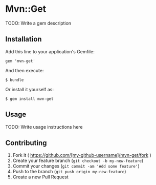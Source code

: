 # Mvn::Get

TODO: Write a gem description

## Installation

Add this line to your application's Gemfile:

    gem 'mvn-get'

And then execute:

    $ bundle

Or install it yourself as:

    $ gem install mvn-get

## Usage

TODO: Write usage instructions here

## Contributing

1. Fork it ( https://github.com/[my-github-username]/mvn-get/fork )
2. Create your feature branch (`git checkout -b my-new-feature`)
3. Commit your changes (`git commit -am 'Add some feature'`)
4. Push to the branch (`git push origin my-new-feature`)
5. Create a new Pull Request
